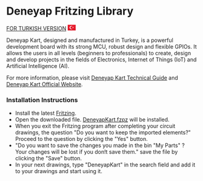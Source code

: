 # Deneyap Fritzing Library
[FOR TURKISH VERSION](docs/README_tr.md) ![trflag](docs/tr.png) 

Deneyap Kart, designed and manufactured in Turkey, is a powerful development board with its strong MCU, robust design and flexible GPIOs. It allows the users in all levels (beginners to professionals) to create, design and develop projects in the fields of Electronics, Internet of Things (IoT) and Artificial Intelligence (AI). 

For more information, please visit [Deneyap Kart Technical Guide](https://docs.deneyapkart.org/#deneyap-kart) and [Deneyap Kart Official Website](https://deneyapkart.org).

### Installation Instructions

- Install the latest [Fritzing](https://fritzing.org/).
- Open the downloaded file. [DeneyapKart.fzpz](https://github.com/deneyapkart/fritzing-parts/blob/master/DeneyapKart.fzpz) will be installed.
- When you exit the Fritzing program after completing your circuit drawings, the question "Do you want to keep the imported elements?" Proceed to the question by clicking the "Yes" button.
- "Do you want to save the changes you made in the bin "My Parts" ? Your changes will be lost if you don!t save them." save the file by clicking the "Save" button.
- In your next drawings, type "DeneyapKart" in the search field and add it to your drawings and start using it.
